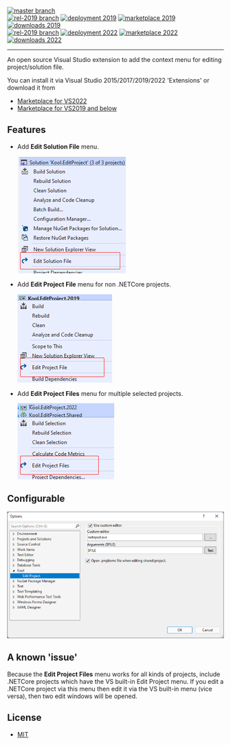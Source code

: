 [![master branch](https://img.shields.io/azure-devops/build/heku/18bbd6e7-59f0-4bc9-a26a-1c9049793678/12/master?label=master)](https://dev.azure.com/heku/Kool.EditProject/_build/latest?definitionId=12&branchName=master)
<br>
[![rel-2019 branch](https://img.shields.io/azure-devops/build/heku/18bbd6e7-59f0-4bc9-a26a-1c9049793678/12/rel-2019?label=rel-2019)](https://dev.azure.com/heku/Kool.EditProject/_build/latest?definitionId=12&branchName=rel-2019)
[![deployment 2019](https://vsrm.dev.azure.com/heku/_apis/public/Release/badge/18bbd6e7-59f0-4bc9-a26a-1c9049793678/1/2)](https://dev.azure.com/heku/Kool.EditProject/_dashboards/dashboard/b9294e57-7c09-45ee-9318-c4498b99c1c7)
[![marketplace 2019](https://img.shields.io/visual-studio-marketplace/v/heku.editproject.svg?label=Marketplace)](https://marketplace.visualstudio.com/items?itemName=heku.EditProject)
[![downloads 2019](https://img.shields.io/visual-studio-marketplace/d/heku.editproject.svg?label=Downloads)](https://marketplace.visualstudio.com/items?itemName=heku.EditProject)
<br>
[![rel-2019 branch](https://img.shields.io/azure-devops/build/heku/18bbd6e7-59f0-4bc9-a26a-1c9049793678/12/rel-2022?label=rel-2022)](https://dev.azure.com/heku/Kool.EditProject/_build/latest?definitionId=12&branchName=rel-2022)
[![deployment 2022](https://vsrm.dev.azure.com/heku/_apis/public/Release/badge/18bbd6e7-59f0-4bc9-a26a-1c9049793678/1/4)](https://dev.azure.com/heku/Kool.EditProject/_dashboards/dashboard/b9294e57-7c09-45ee-9318-c4498b99c1c7)
[![marketplace 2022](https://img.shields.io/visual-studio-marketplace/v/heku.editproject2022.svg?label=Marketplace)](https://marketplace.visualstudio.com/items?itemName=heku.EditProject2022)
[![downloads 2022](https://img.shields.io/visual-studio-marketplace/d/heku.editproject2022.svg?label=Downloads)](https://marketplace.visualstudio.com/items?itemName=heku.EditProject2022)

--------

An open source Visual Studio extension to add the context menu for editing project/solution file.

You can install it via Visual Studio 2015/2017/2019/2022 'Extensions' or download it from
- [Marketplace for VS2022](https://marketplace.visualstudio.com/items?itemName=heku.EditProject2022)
- [Marketplace for VS2019 and below](https://marketplace.visualstudio.com/items?itemName=heku.EditProject)

## Features

- Add **Edit Solution File** menu.

    ![Edit Solution Screenshot](Screenshots/Solution.png)

- Add **Edit Project File** menu for non .NETCore projects.

    ![Edit Single Project Screenshot](Screenshots/SingleProject.png)

- Add **Edit Project Files** menu for multiple selected projects.
  
    ![Edit Multiple Projects Screenshot](Screenshots/MultipleProjects.png)

## Configurable

![Configurable](Screenshots/Options.png)

## A known 'issue'

Because the **Edit Project Files** menu works for all kinds of projects, include .NETCore projects which have the VS built-in Edit Project menu.
If you edit a .NETCore project via this menu then edit it via the VS built-in menu (vice versa), then two edit windows will be opened.

## License

- [MIT](LICENSE)